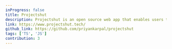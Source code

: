 ```yaml
---
inProgress: false
title: Projectshut
description: Projectshut is an open source web app that enables users to freely publish their projects and create user profiles within the platform
link: https://www.projectshut.tech/
github_link: https://github.com/priyankarpal/projectshut
tags: ['TS', 'JS']
contribution: 3
---
```

